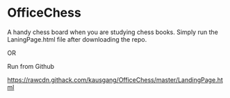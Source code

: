 # OfficeChess

A handy chess board when you are studying chess books.
Simply run the LaningPage.html file after downloading the repo.

OR

Run from Github

https://rawcdn.githack.com/kausgang/OfficeChess/master/LandingPage.html
